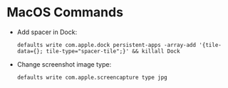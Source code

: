 # MacOS Commands

- Add spacer in Dock:

  `defaults write com.apple.dock persistent-apps -array-add '{tile-data={}; tile-type="spacer-tile";}' && killall Dock`

- Change screenshot image type:

  `defaults write com.apple.screencapture type jpg`
